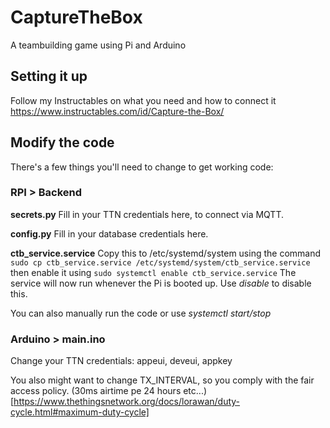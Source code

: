 # CaptureTheBox
A teambuilding game using Pi and Arduino

## Setting it up
Follow my Instructables on what you need and how to connect it
https://www.instructables.com/id/Capture-the-Box/

## Modify the code
There's a few things you'll need to change to get working code:

### RPI > Backend
**secrets.py**
Fill in your TTN credentials here, to connect via MQTT.

**config.py**
Fill in your database credentials here.

**ctb_service.service**
Copy this to /etc/systemd/system using the command
```sudo cp ctb_service.service /etc/systemd/system/ctb_service.service```
then enable it using
```sudo systemctl enable ctb_service.service```
The service will now run whenever the Pi is booted up. Use _disable_ to disable this.

You can also manually run the code or use _systemctl start/stop_

### Arduino > main.ino
Change your TTN credentials:
appeui, deveui, appkey

You also might want to change TX_INTERVAL, so you comply with the fair access policy.
(30ms airtime pe 24 hours etc...) [https://www.thethingsnetwork.org/docs/lorawan/duty-cycle.html#maximum-duty-cycle]
